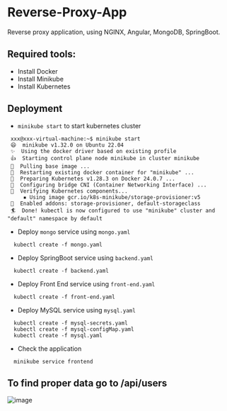 # Reverse-Proxy-App
 
Reverse proxy application, using NGINX, Angular, MongoDB, SpringBoot.

## Required tools:

* Install Docker
* Install Minikube
* Install Kubernetes

## Deployment

* `minikube start` to start kubernetes cluster
```
 xxx@xxx-virtual-machine:~$ minikube start
 😄  minikube v1.32.0 on Ubuntu 22.04
 ✨  Using the docker driver based on existing profile
 👍  Starting control plane node minikube in cluster minikube
 🚜  Pulling base image ...
 🔄  Restarting existing docker container for "minikube" ...
 🐳  Preparing Kubernetes v1.28.3 on Docker 24.0.7 ...
 🔗  Configuring bridge CNI (Container Networking Interface) ...
 🔎  Verifying Kubernetes components...
     ▪ Using image gcr.io/k8s-minikube/storage-provisioner:v5
 🌟  Enabled addons: storage-provisioner, default-storageclass
 🏄  Done! kubectl is now configured to use "minikube" cluster and "default" namespace by default
```

* Deploy  `mongo` service using `mongo.yaml`
```
  kubectl create -f mongo.yaml 
```
* Deploy SpringBoot service using `backend.yaml`
```
  kubectl create -f backend.yaml
```
* Deploy Front End service using `front-end.yaml`
```
  kubectl create -f front-end.yaml
```
* Deploy MySQL service using `mysql.yaml`
```
  kubectl create -f mysql-secrets.yaml
  kubectl create -f mysql-configMap.yaml
  kubectl create -f mysql.yaml
```
* Check the application
```
  minikube service frontend
```
  
## To find proper data go to /api/users

![image](https://github.com/xXvladosXx/Reverse-Proxy-App/assets/63474317/e176bde3-6b81-472f-9efe-65711f7502c1)

